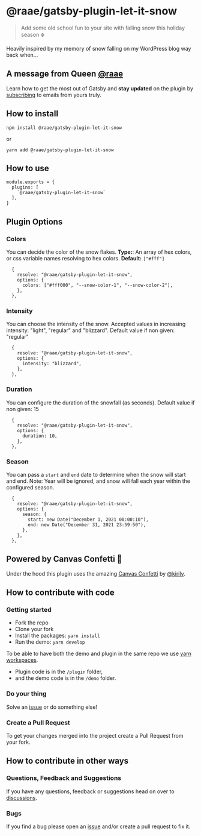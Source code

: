 # @raae/gatsby-plugin-let-it-snow

> Add some old school fun to your site with falling snow this holiday season ❄️

Heavily inspired by my memory of snow falling on my WordPress blog way back when...

## A message from Queen [@raae](https://twitter.com/raae)

Learn how to get the most out of Gatsby and **stay updated** on the plugin by [subscribing](https://queen.raae.codes/emails/?utm_source=readme&utm_campaign=let-it-snow) to emails from yours truly.

## How to install

`npm install @raae/gatsby-plugin-let-it-snow`

or

`yarn add @raae/gatsby-plugin-let-it-snow`

## How to use

```
module.exports = {
  plugins: [
    `@raae/gatsby-plugin-let-it-snow`
  ],
}
```

## Plugin Options

### Colors

You can decide the color of the snow flakes.
**Type:**: An array of hex colors, or css variable names resolving to hex colors.
**Default:** `["#fff"]`

```
  {
    resolve: "@raae/gatsby-plugin-let-it-snow",
    options: {
      colors: ["#fff000", "--snow-color-1", "--snow-color-2"],
    },
  },
```

### Intensity

You can choose the intensity of the snow.
Accepted values in increasing intensity: "light", "regular" and "blizzard".
Default value if non given: "regular"

```
  {
    resolve: "@raae/gatsby-plugin-let-it-snow",
    options: {
      intensity: "blizzard",
    },
  },
```

### Duration

You can configure the duration of the snowfall (as seconds).
Default value if non given: 15

```
  {
    resolve: "@raae/gatsby-plugin-let-it-snow",
    options: {
      duration: 10,
    },
  },
```

### Season

You can pass a `start` and `end` date to determine when the snow will start and end.
Note: Year will be ignored, and snow will fall each year within the configured season.

```
  {
    resolve: "@raae/gatsby-plugin-let-it-snow",
    options: {
      season: {
        start: new Date("December 1, 2021 00:00:10"),
        end: new Date("December 31, 2021 23:59:50"),
      },
    },
  },
```

## Powered by Canvas Confetti 🎉

Under the hood this plugin uses the amazing [Canvas Confetti](https://github.com/catdad/canvas-confetti) by [@kirilv](https://twitter.com/kirilv).

## How to contribute with code

### Getting started

- Fork the repo
- Clone your fork
- Install the packages: `yarn install`
- Run the demo: `yarn develop`

To be able to have both the demo and plugin in the same repo we use [yarn workspaces](https://classic.yarnpkg.com/lang/en/docs/workspaces/).

- Plugin code is in the `/plugin` folder,
- and the demo code is in the `/demo` folder.

### Do your thing

Solve an [issue](https://github.com/queen-raae/gatsby-plugin-let-it-snow/issues) or do something else!

### Create a Pull Request

To get your changes merged into the project create a Pull Request from your fork.

## How to contribute in other ways

### Questions, Feedback and Suggestions

If you have any questions, feedback or suggestions head on over to [discussions](https://github.com/queen-raae/gatsby-plugin-let-it-snow/discussions).

### Bugs

If you find a bug please open an [issue](https://github.com/raae/gatsby-plugin-let-it-snow/issues) and/or create a pull request to fix it.
